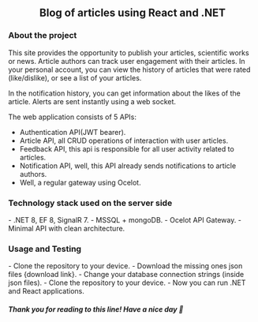 <h2 align="center">Blog of articles using React and .NET</h2>
<h3 align="left">About the project</h3>

This site provides the opportunity to publish your articles, scientific works or news. 
Article authors can track user engagement with their articles. In your personal account, 
you can view the history of articles that were rated (like/dislike), or see a list of your articles.

In the notification history, you can get information about the likes of the article. 
Alerts are sent instantly using a web socket.

The web application consists of 5 APIs:
- Authentication API(JWT bearer).
- Article API, all CRUD operations of interaction with user articles.
- Feedback API, this api is responsible for all user activity related to articles.
- Notification API, well, this API already sends notifications to article authors.
- Well, a regular gateway using Ocelot.

<h3 align="left">Technology stack used on the server side</h3>
- .NET 8, EF 8, SignalR 7.
- MSSQL + mongoDB.
- Ocelot API Gateway.
- Minimal API with clean architecture.

<h3 align="left">Usage and Testing</h3>
- Clone the repository to your device.
- Download the missing ones json files {download link}.
- Change your database connection strings (inside json files).
- Clone the repository to your device.
- Now you can run .NET and React applications.

<h5 align="left">Thank you for reading to this line! Have a nice day 🥰</h5>

